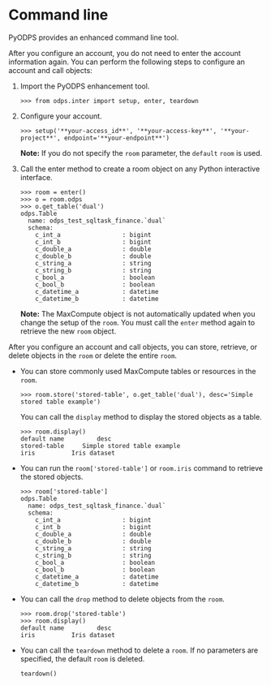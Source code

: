 # Command line

PyODPS provides an enhanced command line tool.

After you configure an account, you do not need to enter the account information again. You can perform the following steps to configure an account and call objects:

1.  Import the PyODPS enhancement tool.

    ```
    >>> from odps.inter import setup, enter, teardown
    ```

2.  Configure your account.

    ```
    >>> setup('**your-access_id**', '**your-access-key**', '**your-project**', endpoint='**your-endpoint**')
    ```

    **Note:** If you do not specify the `room` parameter, the `default` `room` is used.

3.  Call the enter method to create a room object on any Python interactive interface.

    ```
    >>> room = enter()
    >>> o = room.odps
    >>> o.get_table('dual')
    odps.Table
      name: odps_test_sqltask_finance.`dual`
      schema:
        c_int_a                 : bigint
        c_int_b                 : bigint
        c_double_a              : double
        c_double_b              : double
        c_string_a              : string
        c_string_b              : string
        c_bool_a                : boolean
        c_bool_b                : boolean
        c_datetime_a            : datetime
        c_datetime_b            : datetime
    ```

    **Note:** The MaxCompute object is not automatically updated when you change the setup of the `room`. You must call the `enter` method again to retrieve the new `room` object.


After you configure an account and call objects, you can store, retrieve, or delete objects in the `room` or delete the entire `room`.

-   You can store commonly used MaxCompute tables or resources in the `room`.

    ```
    >>> room.store('stored-table', o.get_table('dual'), desc='Simple stored table example')
    ```

    You can call the `display` method to display the stored objects as a table.

    ```
    >>> room.display()
    default name         desc
    stored-table     Simple stored table example
    iris          Iris dataset
    ```

-   You can run the `room['stored-table']` or `room.iris` command to retrieve the stored objects.

    ```
    >>> room['stored-table']
    odps.Table
      name: odps_test_sqltask_finance.`dual`
      schema:
        c_int_a                 : bigint
        c_int_b                 : bigint
        c_double_a              : double
        c_double_b              : double
        c_string_a              : string
        c_string_b              : string
        c_bool_a                : boolean
        c_bool_b                : boolean
        c_datetime_a            : datetime
        c_datetime_b            : datetime
    ```

-   You can call the `drop` method to delete objects from the `room`.

    ```
    >>> room.drop('stored-table')
    >>> room.display()
    default name         desc
    iris          Iris dataset
    ```

-   You can call the `teardown` method to delete a `room`. If no parameters are specified, the default `room` is deleted.

    ```
    teardown()
    ```


